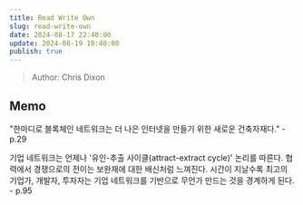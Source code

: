 ```yaml
---
title: Read Write Own
slug: read-write-own
date: 2024-08-17 22:40:00
update: 2024-08-19 10:40:00
publish: true
---
```

> Author: Chris Dixon

## Memo

"한마디로 블록체인 네트워크는 더 나은 인터넷을 만들기 위한 새로운 건축자재다." - p.29

기업 네트워크는 언제나 '유인-추출 사이클(attract-extract cycle)' 논리를 따른다. 협력에서 경쟁으로의 전이는 보완재에 대한 배신처럼 느껴진다. 시간이 지날수록 최고의 기업가, 개발자, 투자자는 기업 네트워크를 기반으로 무언가 만드는 것을 경계하게 된다. - p.95

